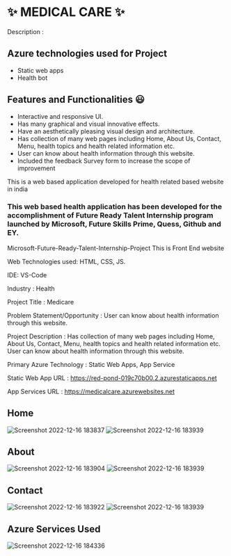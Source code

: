 # ✨  MEDICAL CARE ✨

Description : 

## Azure technologies used for Project

- Static web apps
- Health bot

## Features and Functionalities 😃

- Interactive and responsive UI.
- Has many graphical and visual innovative effects.
- Have an aesthetically pleasing visual design and architecture.
- Has collection of many web pages including Home, About Us, Contact, Menu, health topics and health related information etc.
- User can know about health information through this website.
- Included the feedback Survey form to increase the scope of improvement 

This is a web based application developed for health related based website in india

### This web based health application has been developed for the accomplishment of Future Ready Talent Internship program launched by Microsoft, Future Skills Prime, Quess, Github and EY.

Microsoft-Future-Ready-Talent-Internship-Project This is Front End website

Web Technologies used: HTML, CSS, JS.

IDE: VS-Code

Industry : Health

Project Title : Medicare

Problem Statement/Opportunity : User can know about health information through this website.

Project Description : Has collection of many web pages including Home, About Us, Contact, Menu, health topics and health related information etc.
User can know about health information through this website.

Primary Azure Technology : Static Web Apps, App Service

Static Web App URL : https://red-pond-019c70b00.2.azurestaticapps.net

App Services URL : https://medicalcare.azurewebsites.net


## Home
![Screenshot 2022-12-16 183837](https://user-images.githubusercontent.com/119149923/208105503-87e7eb43-d693-4dc7-b133-eb7d7fb6525e.jpg)
![Screenshot 2022-12-16 183939](https://user-images.githubusercontent.com/119149923/208105509-a4c18485-cac6-423a-9bc6-baa7b68c3df6.jpg)

## About
![Screenshot 2022-12-16 183904](https://user-images.githubusercontent.com/119149923/208105566-a9943966-e1dd-4b6a-ad69-19340d5482e1.jpg)
![Screenshot 2022-12-16 183939](https://user-images.githubusercontent.com/119149923/208105572-7bae02ba-5bda-4c1c-8e2e-d215ccb6d1f4.jpg)

## Contact
![Screenshot 2022-12-16 183922](https://user-images.githubusercontent.com/119149923/208105626-60410c43-1134-481b-a039-429772323707.jpg)
![Screenshot 2022-12-16 183939](https://user-images.githubusercontent.com/119149923/208105639-b679455b-ef5f-4736-a509-f6317252abdf.jpg)

## Azure Services Used

![Screenshot 2022-12-16 184336](https://user-images.githubusercontent.com/119149923/208106147-3bcbc94f-4d77-498b-b3b0-420654b33253.jpg)
